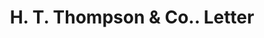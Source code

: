 ---
doi: 10.7916/D8Z6210Z
date_other: '1880'
date_other_textual: 1880-1889
form: correspondence
genre:
- Letters (correspondence)
name:
- H. T. Thompson & Co.
object_in_context_url: https://biggert.cul.columbia.edu/items/view/ave_biggert_00198
subject_hierarchical_geographic:
- Chicago, Illinois, United States
subject_name:
- H. T. Thompson & Co.
title: H. T. Thompson & Co.. Letter
sort_title: H. T. Thompson & Co.. Letter
call_number: ave_biggert_00198
coordinates:
- 41.83694444444445,-87.68472222222222
pid: ave_biggert_00198
identifiers: ave_biggert_00198
canvas_id: ldpd:395473
permalink: "/items/ave_biggert_00198/"
layout: iiif-image-page
---
